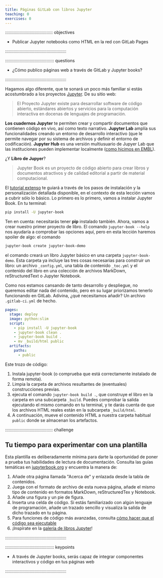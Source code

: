 ```yaml
---
title: Páginas GitLab con libros Jupyter
teaching: 0
exercises: 0
---
```


::::::::::::::::::::::::::::::::::::::: objectives

- Publicar Jupyter notebooks como HTML en la red con GitLab Pages

::::::::::::::::::::::::::::::::::::::::::::::::::

:::::::::::::::::::::::::::::::::::::::: questions

- ¿Cómo publico páginas web a través de GitLab y Jupyter books? 

::::::::::::::::::::::::::::::::::::::::::::::::::

Hagamos algo diferente, que te sonará un poco más familiar si estás acostumbrado a los
proyectos [Jupyter](https://jupyter.org/). De su sitio web:

> El Proyecto Jupyter existe para desarrollar software de código abierto, estándares
> abiertos y servicios para la computación interactiva en docenas de lenguajes de
> programación.

**Los cuadernos Jupyter** te permiten crear y compartir documentos que contienen código
en vivo, así como texto narrativo. **Jupyter Lab** amplía sus funcionalidades creando un
entorno de desarrollo interactivo (que le permite navegar por su sistema de archivos y
definir el entorno de codificación). **Jupyter Hub** es una versión multiusuario de
Jupyer Lab que las instituciones pueden implementar localmente ([como hicimos en EMBL](https://jupyterhub.embl.de/)).

¿Y **Libro de Jupyer**?

> Jupyter Book es un proyecto de código abierto para crear libros y documentos
> atractivos y de calidad editorial a partir de material computacional.

El [tutorial extenso](https://jupyterbook.org/start/your-first-book.html) te guiará a
través de los pasos de instalación y la personalización detallada disponible, en el
contexto de esta lección vamos a cubrir sólo lo básico. Lo primero es lo primero, vamos
a instalar Jupyter Book. En tu terminal:

```bash 
pip install -U jupyter-book
```

> 
Ten en cuenta: necesitarás tener **pip** instalado también. Ahora, vamos a crear nuestro
primer proyecto de libro. El comando `jupyter-book --help` nos ayudaría a comprobar las
opciones aquí, pero en esta lección haremos spoiler de algo: el comando

```bash 
jupyter-book create jupyter-book-demo
```

> 
el comando creará un libro Jupyter básico en una carpeta `jupyter-book-demo`. Esta
carpeta ya incluye las tres cosas necesarias para construir un libro: un archivo
`_config.yml`, una tabla de contenido `_toc.yml` y el contenido del libro en una
colección de archivos MarkDown, reStructuredText o Jupyter Notebook.

Como nos estamos cansando de tanto desarrollo y despliegue, no queremos editar nada del
contenido, pero en su lugar priorizamos tenerlo funcionando en GitLab. Adivina, ¿qué
necesitamos añadir? Un archivo `.gitlab-ci.yml` de hecho.

```yaml 
pages:
  stage: deploy
  image: python:slim
  script:
    - pip install -U jupyter-book
    - jupyter-book clean .
    - jupyter-book build .
    - mv _build/html public
  artifacts:
    paths:
      - public
```

> 
Este trozo de código:

1. Instala jupyter-book (o comprueba que está correctamente instalado de forma remota).
2. Limpia la carpeta de archivos resultantes de (eventuales) construcciones previas.
3. ejecuta el comando `jupyter-book build .`, que construye el libro en la carpeta en
  una subcarpeta `_build`. Puedes comprobar la salida ejecutando el mismo comando en tu
  terminal, y te darás cuenta de que los archivos HTML reales están en la subcarpeta
  `_build/html`.
4. A continuación, mueve el contenido HTML a nuestra carpeta habitual `public` donde se
  almacenan los artefactos.

:::::::::::::::::::::::::::::::::::::::  challenge

## Tu tiempo para experimentar con una plantilla

Esta plantilla es deliberadamente mínima para darte la oportunidad de poner a prueba
tus habilidades de lectura de documentación. Consulta las guías temáticas en
[jupyterbook.org](https://jupyterbook.org/intro.html) y encuentra la manera de:

1. Añade otra página llamada "Acerca de" y enlazada desde la tabla de contenidos.
2. Juega con el formato de archivo de esta nueva página, añade el mismo tipo de
  contenido en formatos MarkDown, reStructuredTex y Notebook.
3. Añade una figura y un pie de figura.
4. Inserta una celda de código. Si estás familiarizado con algún lenguaje de
  programación, añade un trazado sencillo y visualiza la salida de dicho trazado en
  tu página.
5. Para funciones de código más avanzadas, consulta [cómo hacer que el código sea ejecutable](https://jupyterbook.org/interactive/thebe.html)
6. ¡Inspírate en la [galería de libros Jupyter](https://executablebooks.org/en/latest/gallery.html)!

::::::::::::::::::::::::::::::::::::::::::::::::::

:::::::::::::::::::::::::::::::::::::::: keypoints

- A través de Jupyter books, serás capaz de integrar componentes interactivos y código en tus páginas web 

::::::::::::::::::::::::::::::::::::::::::::::::::


